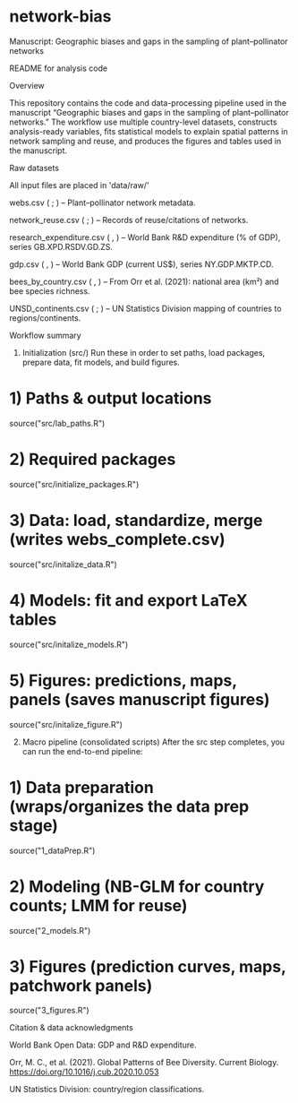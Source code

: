 # network-bias

Manuscript: Geographic biases and gaps in the sampling of plant–pollinator networks

README for analysis code

Overview

This repository contains the code and data-processing pipeline used in the manuscript “Geographic biases and gaps in the sampling of plant–pollinator networks.” The workflow use multiple country-level datasets, constructs analysis-ready variables, fits statistical models to explain spatial patterns in network sampling and reuse, and produces the figures and tables used in the manuscript.

Raw datasets

All input files are placed in 'data/raw/'

webs.csv ( ; ) – Plant–pollinator network metadata. 

network_reuse.csv ( ; ) – Records of reuse/citations of networks. 

research_expenditure.csv ( , ) – World Bank R&D expenditure (% of GDP), series GB.XPD.RSDV.GD.ZS. 

gdp.csv ( , ) – World Bank GDP (current US$), series NY.GDP.MKTP.CD. 

bees_by_country.csv ( , ) – From Orr et al. (2021): national area (km²) and bee species richness. 

UNSD_continents.csv ( ; ) – UN Statistics Division mapping of countries to regions/continents. 


Workflow summary

1) Initialization (src/)
Run these in order to set paths, load packages, prepare data, fit models, and build figures.

# 1) Paths & output locations 
source("src/lab_paths.R")

# 2) Required packages
source("src/initialize_packages.R")

# 3) Data: load, standardize, merge (writes webs_complete.csv)
source("src/initalize_data.R")

# 4) Models: fit and export LaTeX tables
source("src/initalize_models.R")

# 5) Figures: predictions, maps, panels (saves manuscript figures)
source("src/initalize_figure.R")

2) Macro pipeline (consolidated scripts)
After the src step completes, you can run the end-to-end pipeline:

# 1) Data preparation (wraps/organizes the data prep stage)
source("1_dataPrep.R")

# 2) Modeling (NB-GLM for country counts; LMM for reuse)
source("2_models.R")

# 3) Figures (prediction curves, maps, patchwork panels)
source("3_figures.R")

Citation & data acknowledgments

World Bank Open Data: GDP and R&D expenditure.

Orr, M. C., et al. (2021). Global Patterns of Bee Diversity. Current Biology. https://doi.org/10.1016/j.cub.2020.10.053

UN Statistics Division: country/region classifications.

